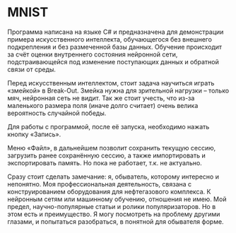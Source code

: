 # MNIST

Программа написана на языке C# и предназначена для демонстрации примера искусственного интеллекта, обучающегося без внешнего подкрепления и без размеченной базы данных. Обучение происходит за счёт оценки внутреннего состояния нейронной сети, подстраивающейся под изменение поступающих данных и обратной связи от среды.

Перед искусственным интеллектом, стоит задача научиться играть «змейкой» в Break-Out. Змейка нужна для зрительной нагрузки – только мяч, нейронная сеть не видит. Так же стоит учесть, что из-за маленького размера поля (иначе долго считает) очень велика вероятность случайной победы. 

Для работы с программой, после её запуска, необходимо нажать кнопку «Запись». 

Меню «Файл», в дальнейшем позволит сохранить текущую сессию, загрузить ранее сохранённую сессию, а также импортировать и экспортировать память. Но пока не работает, т.к. не актуально.

Сразу стоит сделать замечание: я, обыватель, которому интересно и непонятно. Моя профессиональная деятельность, связана с конструированием оборудования для нефтегазового комплекса. К нейронным сетям или машинному обучению, отношения не имею. Мой предел, научно-популярные статьи и ролики популяризаторов. Но в этом есть и преимущество. Я могу посмотреть на проблему другими глазами, и попытаться разобраться, в понятной для обывателя форме.
